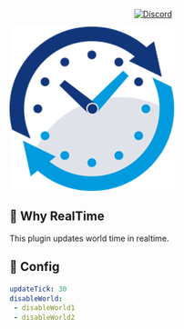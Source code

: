 <p align="center">
	<a href="https://discord.com/invite/HcXTaB8UwA"><img src="https://img.shields.io/discord/1205173062375575572?label=discord&color=7289DA&logo=discord" alt="Discord" /></a>
	<br>
</p>

![1](https://github.com/ZenSageX444/RealTime/blob/main/images/icon.png)

## 🧐 Why RealTime
This plugin updates world time in realtime.

## 📜 Config
```yml
updateTick: 30
disableWorld:
 - disableWorld1
 - disableWorld2
```
